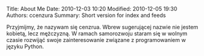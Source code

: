 Title: About Me
Date: 2010-12-03 10:20
Modified: 2010-12-05 19:30
Authors: ccenzura
Summary: Short version for index and feeds

Przyjmijmy, że nazywam się cenzrua. Wbrew sugerującej nazwie nie jestem kobietą, lecz mężczyzną. 
W ramach samorozwoju staram się w wolnym czasie rozwijąć swoje zainteresowanie związane z programowaniem w języku Python. 
